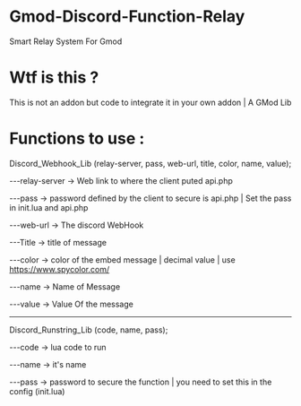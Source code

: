 
# Gmod-Discord-Function-Relay
Smart Relay System For Gmod

# Wtf is this ?

This is not an addon but code to integrate it in your own addon | A GMod Lib

# Functions to use :

Discord_Webhook_Lib (relay-server, pass, web-url, title, color, name, value);

---relay-server -> Web link to where the client puted api.php
   
---pass -> password defined by the client to secure is api.php | Set the pass in init.lua and api.php
   
---web-url -> The discord WebHook
   
---Title -> title of message
   
---color -> color of the embed message | decimal value | use https://www.spycolor.com/
   
---name -> Name of Message
   
---value -> Value Of the message
_______________________________________________________________________________________________________________________________
   
Discord_Runstring_Lib (code, name, pass);

---code -> lua code to run 
   
---name -> it's name
   
---pass -> password to secure the function | you need to set this in the config (init.lua)
